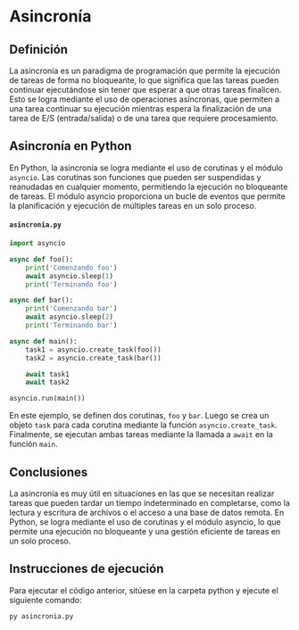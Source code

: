 # Asincronía

## Definición

La asincronía es un paradigma de programación que permite la ejecución de tareas de forma no bloqueante, lo que significa que las tareas pueden continuar ejecutándose sin tener que esperar a que otras tareas finalicen. Esto se logra mediante el uso de operaciones asíncronas, que permiten a una tarea continuar su ejecución mientras espera la finalización de una tarea de E/S (entrada/salida) o de una tarea que requiere procesamiento.

## Asincronía en Python

En Python, la asincronía se logra mediante el uso de corutinas y el módulo `asyncio`. Las corutinas son funciones que pueden ser suspendidas y reanudadas en cualquier momento, permitiendo la ejecución no bloqueante de tareas. El módulo asyncio proporciona un bucle de eventos que permite la planificación y ejecución de múltiples tareas en un solo proceso.

#### `asincronia.py`

```python
import asyncio

async def foo():
    print('Comenzando foo')
    await asyncio.sleep(1)
    print('Terminando foo')

async def bar():
    print('Comenzando bar')
    await asyncio.sleep(2)
    print('Terminando bar')

async def main():
    task1 = asyncio.create_task(foo())
    task2 = asyncio.create_task(bar())

    await task1
    await task2

asyncio.run(main())
```

En este ejemplo, se definen dos corutinas, `foo` y `bar`. Luego se crea un objeto `task` para cada corutina mediante la función `asyncio.create_task`. Finalmente, se ejecutan ambas tareas mediante la llamada a `await` en la función `main`.


## Conclusiones

La asincronía es muy útil en situaciones en las que se necesitan realizar tareas que pueden tardar un tiempo indeterminado en completarse, como la lectura y escritura de archivos o el acceso a una base de datos remota. En Python, se logra mediante el uso de corutinas y el módulo asyncio, lo que permite una ejecución no bloqueante y una gestión eficiente de tareas en un solo proceso.

## Instrucciones de ejecución

Para ejecutar el código anterior, sitúese en la carpeta python y ejecute el siguiente comando:

```bash
py asincronia.py
```